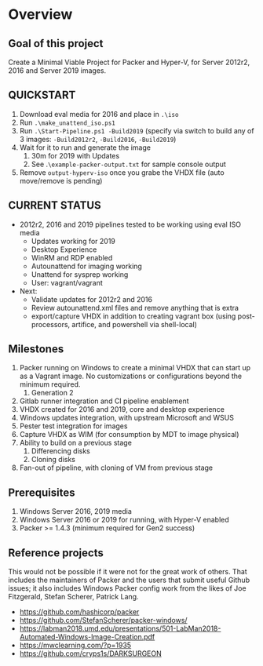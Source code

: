 # Overview

## Goal of this project

Create a Minimal Viable Project for Packer and Hyper-V, for Server 2012r2, 2016 and Server 2019 images.

## QUICKSTART

1. Download eval media for 2016 and place in `.\iso`
2. Run `.\make_unattend_iso.ps1`
3. Run `.\Start-Pipeline.ps1 -Build2019` (specify via switch to build any of 3 images: `-Build2012r2`, `-Build2016`, `-Build2019`)
4. Wait for it to run and generate the image
   1. 30m for 2019 with Updates
   2. See .`\example-packer-output.txt` for sample console output
5. Remove `output-hyperv-iso` once you grabe the VHDX file (auto move/remove is pending)

## CURRENT STATUS

- 2012r2, 2016 and 2019 pipelines tested to be working using eval ISO media
  - Updates working for 2019
  - Desktop Experience
  - WinRM and RDP enabled
  - Autounattend for imaging working
  - Unattend for sysprep working
  - User: vagrant/vagrant
- Next:
  - Validate updates for 2012r2 and 2016
  - Review autounattend.xml files and remove anything that is extra
  - export/capture VHDX in addition to creating vagrant box (using post-processors, artifice, and powershell via shell-local)

## Milestones

1. Packer running on Windows to create a minimal VHDX that can start up as a Vagrant image. No customizations or configurations beyond the minimum required.
   1. Generation 2
2. Gitlab runner integration and CI pipeline enablement
3. VHDX created for 2016 and 2019, core and desktop experience
4. Windows updates integration, with upstream Microsoft and WSUS
5. Pester test integration for images
6. Capture VHDX as WIM (for consumption by MDT to image physical)
7. Ability to build on a previous stage
   1. Differencing disks
   2. Cloning disks
8. Fan-out of pipeline, with cloning of VM from previous stage

## Prerequisites

1. Windows Server 2016, 2019 media
2. Windows Server 2016 or 2019 for running, with Hyper-V enabled
3. Packer >= 1.4.3 (minimum required for Gen2 success)

## Reference projects

This would not be possible if it were not for the great work of others. That includes the maintainers of Packer and the users that submit useful Github issues; it also includes Windows Packer config work from the likes of Joe Fitzgerald, Stefan Scherer, Patrick Lang.

- <https://github.com/hashicorp/packer>
- <https://github.com/StefanScherer/packer-windows/>
- <https://labman2018.umd.edu/presentations/501-LabMan2018-Automated-Windows-Image-Creation.pdf>
- <https://mwclearning.com/?p=1935>
- <https://github.com/cryps1s/DARKSURGEON>
